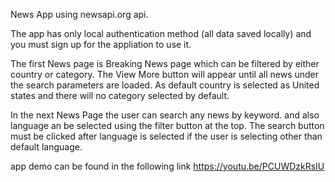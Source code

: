 News App using newsapi.org api.

The app has only local authentication method (all data saved locally) and you must sign up for the appliation to use it.

The first News page is Breaking News page which can be filtered by either country or category. The View More button will appear until all news under the search parameters are loaded. As default country is selected as United states and there will no category selected by default.

In the next News Page the user can search any news by keyword. and also language an be selected using the filter button at the top. The search button must be clicked after language is selected if the user is selecting other than default language.

app demo can be found in the following link https://youtu.be/PCUWDzkRsIU
